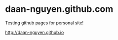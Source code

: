 daan-nguyen.github.com
======================

Testing github pages for personal site!

<a href="http://daan-nguyen.github.io">http://daan-nguyen.github.io</a>
